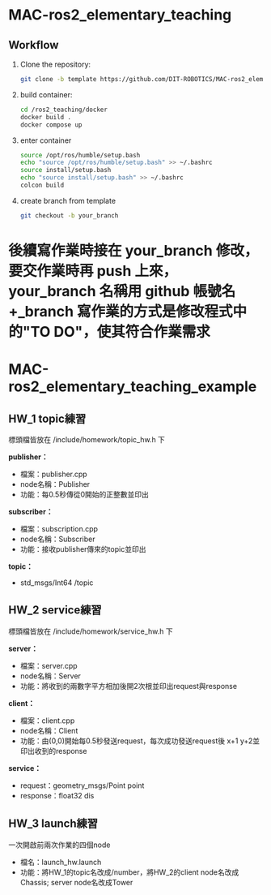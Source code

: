 # MAC-ros2_elementary_teaching
## Workflow

1. Clone the repository:
   ```bash
   git clone -b template https://github.com/DIT-ROBOTICS/MAC-ros2_elementary_teaching.git
   ```
2. build container: 
   ```bash
   cd /ros2_teaching/docker
   docker build .
   docker compose up
   ```
3. enter container
   ```bash
   source /opt/ros/humble/setup.bash
   echo "source /opt/ros/humble/setup.bash" >> ~/.bashrc
   source install/setup.bash
   echo "source install/setup.bash" >> ~/.bashrc
   colcon build
   ```
4. create branch from template
   ```bash
   git checkout -b your_branch
   ```
 後續寫作業時接在 your_branch 修改，要交作業時再 push 上來，your_branch 名稱用 github 帳號名 +_branch
 寫作業的方式是修改程式中的"TO DO"，使其符合作業需求
=======
# MAC-ros2_elementary_teaching_example
## HW_1 topic練習
標頭檔皆放在 /include/homework/topic_hw.h 下

**publisher：**
- 檔案：publisher.cpp
- node名稱：Publisher
- 功能：每0.5秒傳從0開始的正整數並印出
  
**subscriber：**
- 檔案：subscription.cpp
- node名稱：Subscriber
- 功能：接收publisher傳來的topic並印出
  
**topic：**
- std_msgs/Int64 /topic
## HW_2 service練習
標頭檔皆放在 /include/homework/service_hw.h 下

**server：**
- 檔案：server.cpp
- node名稱：Server
- 功能：將收到的兩數字平方相加後開2次根並印出request與response
  
**client：**
- 檔案：client.cpp
- node名稱：Client
- 功能：由(0,0)開始每0.5秒發送request，每次成功發送request後 x+1 y+2並印出收到的response
  
**service：**
- request：geometry_msgs/Point point
- response：float32 dis

## HW_3 launch練習
一次開啟前兩次作業的四個node
- 檔名：launch_hw.launch
- 功能：將HW_1的topic名改成/number，將HW_2的client node名改成Chassis; server node名改成Tower